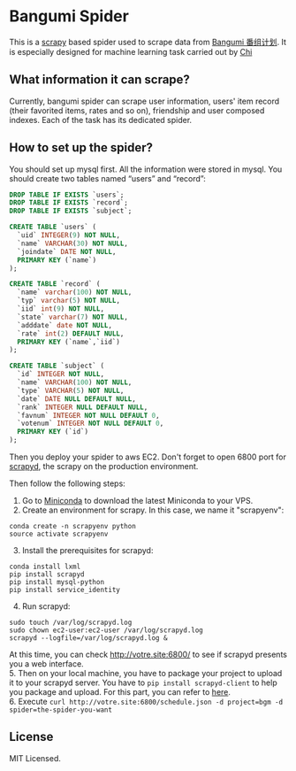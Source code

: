 # Bangumi Spider

This is a [scrapy](http://scrapy.org/) based spider used to scrape data from [Bangumi 番组计划](https://bgm.tv). It is especially designed for machine learning task carried out by [Chi](http://ikely.me/chi)

## What information it can scrape?

Currently, bangumi spider can scrape user information, users' item record (their favorited items, rates and so on), friendship and user composed indexes. Each of the task has its dedicated spider.

## How to set up the spider?

You should set up mysql first. All the information were stored in mysql. You should create two tables named “users” and “record”:

```sql
DROP TABLE IF EXISTS `users`;
DROP TABLE IF EXISTS `record`;
DROP TABLE IF EXISTS `subject`;

CREATE TABLE `users` (
  `uid` INTEGER(9) NOT NULL,
  `name` VARCHAR(30) NOT NULL,
  `joindate` DATE NOT NULL,
  PRIMARY KEY (`name`)
);

CREATE TABLE `record` (
  `name` varchar(100) NOT NULL,
  `typ` varchar(5) NOT NULL,
  `iid` int(9) NOT NULL,
  `state` varchar(7) NOT NULL,
  `adddate` date NOT NULL,
  `rate` int(2) DEFAULT NULL,
  PRIMARY KEY (`name`,`iid`)
);

CREATE TABLE `subject` (
  `id` INTEGER NOT NULL,
  `name` VARCHAR(100) NOT NULL,
  `type` VARCHAR(5) NOT NULL,
  `date` DATE NULL DEFAULT NULL,
  `rank` INTEGER NULL DEFAULT NULL,
  `favnum` INTEGER NOT NULL DEFAULT 0,
  `votenum` INTEGER NOT NULL DEFAULT 0,
  PRIMARY KEY (`id`)
);
```

Then you deploy your spider to aws EC2. Don't forget to open 6800 port for [scrapyd](http://scrapyd.readthedocs.org/en/latest/), the scrapy on the production environment.

Then follow the following steps:

1. Go to [Miniconda](http://conda.pydata.org/miniconda.html) to download the latest Miniconda to your VPS.  
2. Create an environment for scrapy. In this case, we name it "scrapyenv":
```
conda create -n scrapyenv python
source activate scrapyenv
```  
3. Install the prerequisites for scrapyd:
```
conda install lxml
pip install scrapyd
pip install mysql-python
pip install service_identity
```  
4. Run scrapyd:
```
sudo touch /var/log/scrapyd.log
sudo chown ec2-user:ec2-user /var/log/scrapyd.log
scrapyd --logfile=/var/log/scrapyd.log &
```  
At this time, you can check http://votre.site:6800/ to see if scrapyd presents you a web interface.  
5. Then on your local machine, you have to package your project to upload it to your scrapyd server. You have to `pip install scrapyd-client` to help you package and upload. For this part, you can refer to [here](https://github.com/scrapy/scrapyd-client).  
6. Execute `curl http://votre.site:6800/schedule.json -d project=bgm -d spider=the-spider-you-want`  

## License

MIT Licensed.
